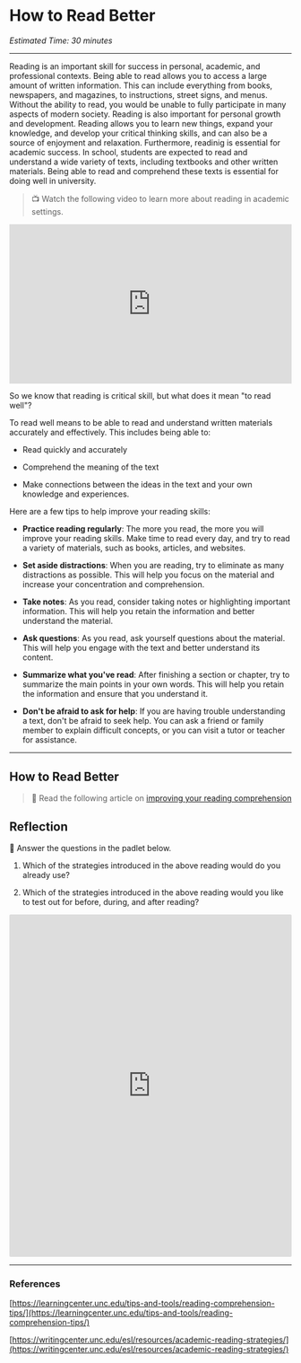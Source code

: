 # How to Read Better

*Estimated Time: 30 minutes*

---

Reading is an important skill for success in personal, academic, and professional contexts. Being able to read allows you to access a large amount of written information. This can include everything from books, newspapers, and magazines, to instructions, street signs, and menus. Without the ability to read, you would be unable to fully participate in many aspects of modern society. Reading is also important for personal growth and development. Reading allows you to learn new things, expand your knowledge, and develop your critical thinking skills, and can also be a source of enjoyment and relaxation. Furthermore, readinig is essential for academic success. In school, students are expected to read and understand a wide variety of texts, including textbooks and other written materials. Being able to read and comprehend these texts is essential for doing well in university. 

> 📺 Watch the following video to learn more about reading in academic settings.

<div style="position: relative; padding-bottom: 56.25%; height: 0;"><iframe src="https://www.youtube.com/embed/WAIUkjsZ5xQ" title="YouTube video player" frameborder="0" allow="accelerometer; autoplay; clipboard-write; encrypted-media; gyroscope; picture-in-picture" allowfullscreen style="position: absolute; top: 0; left: 0; width: 100%; height: 100%;"></iframe></div>

So we know that reading is critical skill, but what does it mean "to read well"?

To read well means to be able to read and understand written materials accurately and effectively. This includes being able to:

- Read quickly and accurately

- Comprehend the meaning of the text 

- Make connections between the ideas in the text and your own knowledge and experiences. 

<aside>
  
Here are a few tips to help improve your reading skills:

- **Practice reading regularly**: The more you read, the more you will improve your reading skills. Make time to read every day, and try to read a variety of materials, such as books, articles, and websites.

- **Set aside distractions**: When you are reading, try to eliminate as many distractions as possible. This will help you focus on the material and increase your concentration and comprehension.

- **Take notes**: As you read, consider taking notes or highlighting important information. This will help you retain the information and better understand the material.

- **Ask questions**: As you read, ask yourself questions about the material. This will help you engage with the text and better understand its content.

- **Summarize what you've read**: After finishing a section or chapter, try to summarize the main points in your own words. This will help you retain the information and ensure that you understand it.

- **Don't be afraid to ask for help**: If you are having trouble understanding a text, don't be afraid to seek help. You can ask a friend or family member to explain difficult concepts, or you can visit a tutor or teacher for assistance.

</aside>
  
---

## How to Read Better

> 📖 Read the following article on [improving your reading comprehension](https://learningcenter.unc.edu/tips-and-tools/reading-comprehension-tips/)


## Reflection

<aside>
  
💬 Answer the questions in the padlet below.

1) Which of the strategies introduced in the above reading would do you already use?

2) Which of the strategies introduced in the above reading would you like to test out for before, during, and after reading?

<div style="border:1px solid rgba(0,0,0,0.1);border-radius:2px;box-sizing:border-box;overflow:hidden;position:relative;width:100%;background:#F4F4F4"><iframe src="https://padlet.com/curriculumpad/2rrnerjkpa7nxudj" frameborder="0" allow="camera;microphone;geolocation" style="width:100%;height:608px;display:block;padding:0;margin:0"></iframe></div>


---

### References

[https://learningcenter.unc.edu/tips-and-tools/reading-comprehension-tips/](https://learningcenter.unc.edu/tips-and-tools/reading-comprehension-tips/)

[https://writingcenter.unc.edu/esl/resources/academic-reading-strategies/](https://writingcenter.unc.edu/esl/resources/academic-reading-strategies/)
